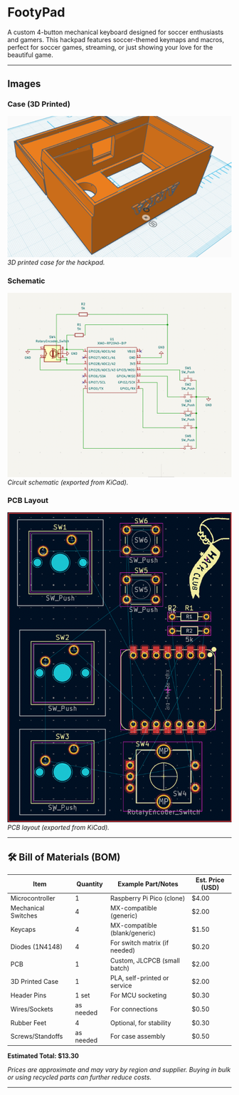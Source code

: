 # FootyPad

A custom 4-button mechanical keyboard designed for soccer enthusiasts and gamers. This hackpad features soccer-themed keymaps and macros, perfect for soccer games, streaming, or just showing your love for the beautiful game.

---

## Images

### Case (3D Printed)
![Case Render](assets/CAse.png)
*3D printed case for the hackpad.*

### Schematic
![Schematic](assets/schematic.png)
*Circuit schematic (exported from KiCad).*

### PCB Layout
![PCB Layout](assets/pcb.png)
*PCB layout (exported from KiCad).*

---

## 🛠️ Bill of Materials (BOM)

| Item                | Quantity | Example Part/Notes                | Est. Price (USD) |
|---------------------|----------|-----------------------------------|------------------|
| Microcontroller     | 1        | Raspberry Pi Pico (clone)         | $4.00            |
| Mechanical Switches | 4        | MX-compatible (generic)           | $2.00            |
| Keycaps             | 4        | MX-compatible (blank/generic)     | $1.50            |
| Diodes (1N4148)     | 4        | For switch matrix (if needed)     | $0.20            |
| PCB                 | 1        | Custom, JLCPCB (small batch)      | $2.00            |
| 3D Printed Case     | 1        | PLA, self-printed or service      | $2.00            |
| Header Pins         | 1 set    | For MCU socketing                 | $0.30            |
| Wires/Sockets       | as needed| For connections                   | $0.50            |
| Rubber Feet         | 4        | Optional, for stability           | $0.30            |
| Screws/Standoffs    | as needed| For case assembly                 | $0.50            |

**Estimated Total: $13.30**

*Prices are approximate and may vary by region and supplier. Buying in bulk or using recycled parts can further reduce costs.*

---


